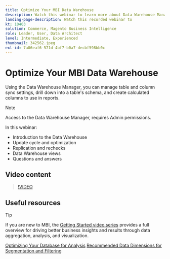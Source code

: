 ```yaml
---
title: Optimize Your MBI Data Warehouse
description: Watch this webinar to learn more about Data Warehouse Manager.
landing-page-description: Watch this recorded webinar to
kt: 10403
solution: Commerce, Magento Business Intelligence
role: Leader, User, Data Architect
level: Intermediate, Experienced
thumbnail: 342562.jpeg
exl-id: 7a06eaf6-571d-4bf7-b0a7-decbf598bb0c
---
```

# Optimize Your MBI Data Warehouse

Using the Data Warehouse Manager, you can manage table and column sync settings, drill down into a table's schema, and create calculated columns to use in reports.

>[!NOTE]
>
>Access to the Data Warehouse Manager, requires Admin permissions.

In this webinar:

- Introduction to the Data Warehouse
- Update cycle and optimization
- Replication and rechecks
- Data Warehouse views
- Questions and answers

## Video content

>[!VIDEO](https://video.tv.adobe.com/v/342562?quality=12&learn=on)

## Useful resources

>[!TIP]
>
>If you are new to MBI, the [Getting Started video series](https://experienceleague.adobe.com/docs/commerce-learn/tutorials/mbi/introduction/1-overview.html) provides a full overview for driving better business insights and results through data aggregation, analysis, and visualization.

[Optimizing Your Database for Analysis](https://experienceleague.adobe.com/docs/commerce-business-intelligence/mbi/best-practices/data/opt-db-analysis.html)
[Recommended Data Dimensions for Segmentation and Filtering](https://experienceleague.adobe.com/docs/commerce-business-intelligence/mbi/best-practices/data/segment-filter.html)
